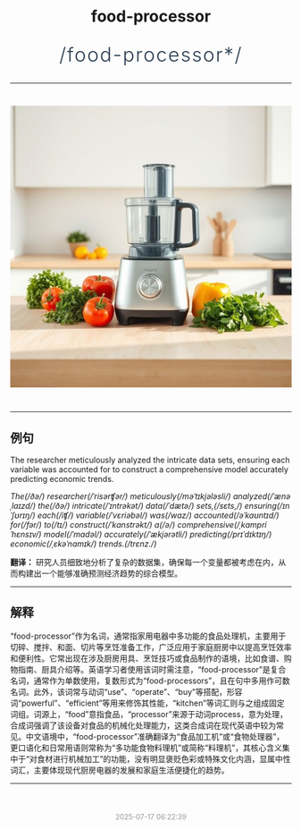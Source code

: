 <div align="center">

# food-processor

<div style="margin: 30px 0;">
<h1 style="font-size: 2.5em; font-weight: 300; letter-spacing: 2px; margin: 0; color: #2c3e50;">
/food-processor*/
</h1>
</div>

</div>

---

<div align="center" style="margin: 40px 0;">

![food-processor](images/food-processor.png)

</div>

---

## 例句

The researcher meticulously analyzed the intricate data sets, ensuring each variable was accounted for to construct a comprehensive model accurately predicting economic trends.

*The(/ðə/) researcher(/ˈrisərʧər/) meticulously(/məˈtɪkjələsli/) analyzed(/ˈænəˌlaɪzd/) the(/ðə/) intricate(/ˈɪntrəkət/) data(/ˈdætə/) sets,(/sɛts,/) ensuring(/ɪnˈʃʊrɪŋ/) each(/iʧ/) variable(/ˈvɛriəbəl/) was(/wɑz/) accounted(/əˈkaʊntɪd/) for(/fər/) to(/tɪ/) construct(/ˈkɑnstrəkt/) a(/ə/) comprehensive(/ˌkɑmpriˈhɛnsɪv/) model(/ˈmɑdəl/) accurately(/ˈækjərətli/) predicting(/prɪˈdɪktɪŋ/) economic(/ˌɛkəˈnɑmɪk/) trends.(/trɛnz./)*

**翻译：** 研究人员细致地分析了复杂的数据集，确保每一个变量都被考虑在内，从而构建出一个能够准确预测经济趋势的综合模型。

---

## 解释

“food-processor”作为名词，通常指家用电器中多功能的食品处理机，主要用于切碎、搅拌、和面、切片等烹饪准备工作，广泛应用于家庭厨房中以提高烹饪效率和便利性。它常出现在涉及厨房用具、烹饪技巧或食品制作的语境，比如食谱、购物指南、厨具介绍等。英语学习者使用该词时需注意，“food-processor”是复合名词，通常作为单数使用，复数形式为“food-processors”，且在句中多用作可数名词。此外，该词常与动词“use”、“operate”、“buy”等搭配，形容词“powerful”、“efficient”等用来修饰其性能，“kitchen”等词汇则与之组成固定词组。词源上，“food”意指食品，“processor”来源于动词process，意为处理，合成词强调了该设备对食品的机械化处理能力，这类合成词在现代英语中较为常见。中文语境中，“food-processor”准确翻译为“食品加工机”或“食物处理器”，更口语化和日常用语则常称为“多功能食物料理机”或简称“料理机”，其核心含义集中于“对食材进行机械加工”的功能，没有明显褒贬色彩或特殊文化内涵，显属中性词汇，主要体现现代厨房电器的发展和家庭生活便捷化的趋势。


---

<div align="center" style="margin-top: 50px;">
<small style="color: #999; font-size: 0.9em;">2025-07-17 06:22:39</small>
</div>
